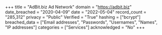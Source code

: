 +++
title = "AdBit.biz Ad Network"
domain = "https://adbit.biz"
date_breached = "2020-04-09"
date = "2022-05-04"
record_count = "285,312"
privacy = "Public"
Verified = "True"
hashing = ["bcrypt"]
breached_data = ["Email addresses", "Passwords", "Usernames", "Names", "IP addresses"]
categories = ["Services"]
acknowledged = "No"
+++
